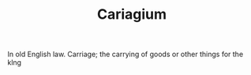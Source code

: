 ---
title: Cariagium
letter: C
permalink: "/definitions/bld-cariagium.html"
body: In old English law. Carriage; the carrying of goods or other things for the
  klng
published_at: '2018-07-07'
source: Black's Law Dictionary 2nd Ed (1910)
layout: post
---